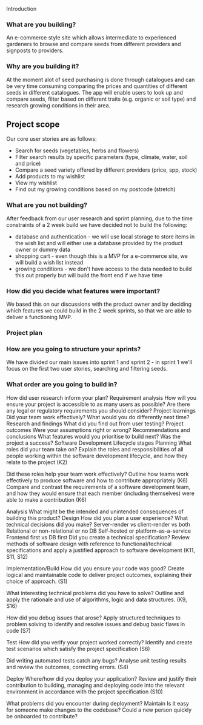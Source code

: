 Introduction 

### What are you building?
An e-commerce style site which allows intermediate to experienced gardeners to browse and compare seeds from different providers and signposts to providers.

### Why are you building it?
At the moment alot of seed purchasing is done through catalogues and can be very time consuming comparing the prices and quantities of different seeds in different catalogues. 
The app will enable users to look up and compare seeds, filter based on different traits (e.g. organic or soil type) and research growing conditions in their area.
 
## Project scope 
Our core user stories are as follows:
- Search for seeds (vegetables, herbs and flowers)
- Filter search results by specific parameters (type, climate, water, soil and price)
- Compare a seed variety offered by different providers (price, spp, stock)
- Add products to my wishlist
- View my wishlist
- Find out my growing conditions based on my postcode (stretch)

### What are you not building?
After feedback from our user research and sprint planning, due to the time constraints of a 2 week build we have decided not to build the following:
- database and authentication - we will use local storage to store items in the wish list and will either use a database provided by the product owner or dummy data
- shopping cart - even though this is a MVP for a e-commerce site, we will build a wish list instead
- growing conditions - we don't have access to the data needed to build this out properly but will build the front end if we have time 

### How did you decide what features were important?
We based this on our discussions with the product owner and by deciding which features we could build in the 2 week sprints, so that we are able to deliver a functioning MVP.

### Project plan 
### How are you going to structure your sprints?
We have divided our main issues into sprint 1 and sprint 2 - in sprint 1 we'll focus on the first two user stories, searching and filtering seeds.

### What order are you going to build in?
How did user research inform your plan?
Requirement analysis 
How will you ensure your project is accessible to as many users as possible?
Are there any legal or regulatory requirements you should consider?
Project learnings 
Did your team work effectively?
What would you do differently next time?
Research and findings 
What did you find out from user testing?
Project outcomes 
Were your assumptions right or wrong?
Recommendations and conclusions 
What features would you prioritise to build next?
Was the project a success?
Software Development Lifecycle stages 
Planning 
What roles did your team take on?
Explain the roles and responsibilities of all people working within the software development lifecycle, and how they relate to the project (K2)

Did these roles help your team work effectively?
Outline how teams work effectively to produce software and how to contribute appropriately (K6) Compare and contrast the requirements of a software development team, and how they would ensure that each member (including themselves) were able to make a contribution (K6)

Analysis 
What might be the intended and unintended consequences of building this product?
Design 
How did you plan a user experience?
What technical decisions did you make?
Server-render vs client-render vs both
Relational or non-relational or no DB
Self-hosted or platform-as-a-service
Frontend first vs DB first
Did you create a technical specification?
Review methods of software design with reference to functional/technical specifications and apply a justified approach to software development (K11, S11, S12)

Implementation/Build 
How did you ensure your code was good?
Create logical and maintainable code to deliver project outcomes, explaining their choice of approach. (S1)

What interesting technical problems did you have to solve?
Outline and apply the rationale and use of algorithms, logic and data structures. (K9, S16)

How did you debug issues that arose?
Apply structured techniques to problem solving to identify and resolve issues and debug basic flaws in code (S7)

Test 
How did you verify your project worked correctly?
Identify and create test scenarios which satisfy the project specification (S6)

Did writing automated tests catch any bugs?
Analyse unit testing results and review the outcomes, correcting errors. (S4)

Deploy 
Where/how did you deploy your application?
Review and justify their contribution to building, managing and deploying code into the relevant environment in accordance with the project specification (S10)

What problems did you encounter during deployment?
Maintain 
Is it easy for someone make changes to the codebase?
Could a new person quickly be onboarded to contribute?
